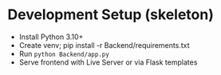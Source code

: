 # Development Setup (skeleton)

- Install Python 3.10+
- Create venv; pip install -r Backend/requirements.txt
- Run `python Backend/app.py`
- Serve frontend with Live Server or via Flask templates
